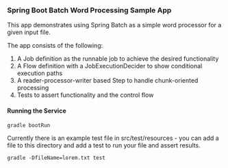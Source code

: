 ### Spring Boot Batch Word Processing Sample App

This app demonstrates using Spring Batch as a simple word processor for a given input file.

The app consists of the following:

1. A Job definition as the runnable job to achieve the desired functionality
2. A Flow definition with a JobExecutionDecider to show conditional execution paths
3. A reader-processor-writer based Step to handle chunk-oriented processing
4. Tests to assert functionality and the control flow

#### Running the Service
````
gradle bootRun
````

Currently there is an example test file in src/test/resources - you can add a file to this directory and
add a test to run your file and assert results.
````
gradle -DfileName=lorem.txt test
````
